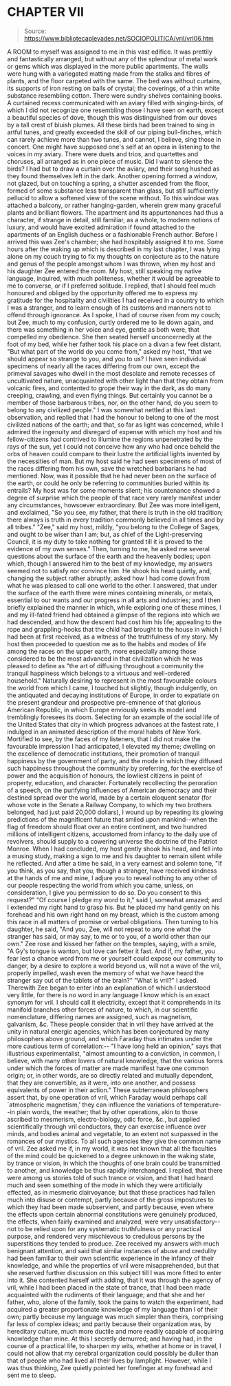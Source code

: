 # CHAPTER VII

> Source: https://www.bibliotecapleyades.net/SOCIOPOLITICA/vril/vrl06.htm

A ROOM to myself was assigned to me in this vast edifice. It was prettily and fantastically arranged, but without any of the splendour of metal work or gems which was displayed in the more public apartments. The walls were hung with a variegated matting made from the stalks and fibres of plants, and the floor carpeted with the same.
The bed was without curtains, its supports of iron resting on balls of crystal; the coverings, of a thin white substance resembling cotton. There were sundry shelves containing books. A curtained recess communicated with an aviary filled with singing-birds, of which I did not recognize one resembling those I have seen on earth, except a beautiful species of dove, though this was distinguished from our doves by a tall crest of bluish plumes. All these birds had been trained to sing in artful tunes, and greatly exceeded the skill of our piping bull-finches, which can rarely achieve more than two tunes, and cannot, I believe, sing those in concert. One might have supposed one's self at an opera in listening to the voices in my aviary. There were duets and trios, and quartettes and choruses, all arranged as in one piece of music. Did I want to silence the birds? I had but to draw a curtain over the aviary, and their song hushed as they found themselves left in the dark. Another opening formed a window, not glazed, but on touching a spring, a shutter ascended from the floor, formed of some substance less transparent than glass, but still sufficiently pellucid to allow a softened view of the scene without. To this window was attached a balcony, or rather hanging-garden, wherein grew many graceful plants and brilliant flowers. The apartment and its appurtenances had thus a character, if strange in detail, still familiar, as a whole, to modern notions of luxury, and would have excited admiration if found attached to the apartments of an English duchess or a fashionable French author. Before I arrived this was Zee's chamber; she had hospitably assigned it to me.
Some hours after the waking up which is described in my last chapter, I was lying alone on my couch trying to fix my thoughts on conjecture as to the nature and genus of the people amongst whom I was thrown, when my host and his daughter Zee entered the room. My host, still speaking my native language, inquired, with much politeness, whether it would be agreeable to me to converse, or if I preferred solitude. I replied, that I should feel much honoured and obliged by the opportunity offered me to express my gratitude for the hospitality and civilities I had received in a country to which I was a stranger, and to learn enough of its customs and manners not to offend through ignorance.
As I spoke, I had of course risen from my couch; but Zee, much to my confusion, curtly ordered me to lie down again, and there was something in her voice and eye, gentle as both were, that compelled my obedience. She then seated herself unconcernedly at the foot of my bed, while her father took his place on a divan a few feet distant.
"But what part of the world do you come from," asked my host, "that we should appear so strange to you, and you to us? I have seen individual specimens of nearly all the races differing from our own, except the primeval savages who dwell in the most desolate and remote recesses of uncultivated nature, unacquainted with other light than that they obtain from volcanic fires, and contented to grope their way in the dark, as do many creeping, crawling, and even flying things. But certainly you cannot be a member of those barbarous tribes, nor, on the other hand, do you seem to belong to any civilized people."
I was somewhat nettled at this last observation, and replied that I had the honour to belong to one of the most civilized nations of the earth; and that, so far as light was concerned, while I admired the ingenuity and disregard of expense with which my host and his fellow-citizens had contrived to illumine the regions unpenetrated by the rays of the sun, yet I could not conceive how any who had once beheld the orbs of heaven could compare to their lustre the artificial lights invented by the necessities of man. But my host said he had seen specimens of most of the races differing from his own, save the wretched barbarians he had mentioned. Now, was it possible that he had never been on the surface of the earth, or could he only be referring to communities buried within its entrails?
My host was for some moments silent; his countenance showed a degree of surprise which the people of that race very rarely manifest under any circumstances, howsoever extraordinary. But Zee was more intelligent, and exclaimed,
"So you see, my father, that there is truth in the old tradition; there always is truth in every tradition commonly believed in all times and by all tribes."
"Zee," said my host, mildly, "you belong to the College of Sages, and ought to be wiser than I am; but, as chief of the Light-preserving Council, it is my duty to take nothing for granted till it is proved to the evidence of my own senses."
Then, turning to me, he asked me several questions about the surface of the earth and the heavenly bodies; upon which, though I answered him to the best of my knowledge, my answers seemed not to satisfy nor convince him. He shook his head quietly, and, changing the subject rather abruptly, asked how I had come down from what he was pleased to call one world to the other. I answered, that under the surface of the earth there were mines containing minerals, or metals, essential to our wants and our progress in all arts and industries; and I then briefly explained the manner in which, while exploring one of these mines, I and my ill-fated friend had obtained a glimpse of the regions into which we had descended, and how the descent had cost him his life; appealing to the rope and grappling-hooks that the child had brought to the house in which I had been at first received, as a witness of the truthfulness of my story.
My host then proceeded to question me as to the habits and modes of life among the races on the upper earth, more especially among those considered to be the most advanced in that civilization which he was pleased to define as "the art of diffusing throughout a community the tranquil happiness which belongs to a virtuous and well-ordered household." Naturally desiring to represent in the most favourable colours the world from which I came, I touched but slightly, though indulgently, on the antiquated and decaying institutions of Europe, in order to expatiate on the present grandeur and prospective pre-eminence of that glorious American Republic, in which Europe enviously seeks its model and tremblingly foresees its doom. Selecting for an example of the social life of the United States that city in which progress advances at the fastest rate, I indulged in an animated description of the moral habits of New York.
Mortified to see, by the faces of my listeners, that I did not make the favourable impression I had anticipated, I elevated my theme; dwelling on the excellence of democratic institutions, their promotion of tranquil happiness by the government of party, and the mode in which they diffused such happiness throughout the community by preferring, for the exercise of power and the acquisition of honours, the lowliest citizens in point of property, education, and character. Fortunately recollecting the peroration of a speech, on the purifying influences of American democracy and their destined spread over the world, made by a certain eloquent senator (for whose vote in the Senate a Railway Company, to which my two brothers belonged, had just paid 20,000 dollars), I wound up by repeating its glowing predictions of the magnificent future that smiled upon mankind--when the flag of freedom should float over an entire continent, and two hundred millions of intelligent citizens, accustomed from infancy to the daily use of revolvers, should supply to a cowering universe the doctrine of the Patriot Monroe.
When I had concluded, my host gently shook his head, and fell into a musing study, making a sign to me and his daughter to remain silent while he reflected. And after a time he said, in a very earnest and solemn tone, "If you think, as you say, that you, though a stranger, have received kindness at the hands of me and mine, I adjure you to reveal nothing to any other of our people respecting the world from which you came, unless, on consideration, I give you permission to do so. Do you consent to this request?"
"Of course I pledge my word to it," said I, somewhat amazed; and I extended my right hand to grasp his. But he placed my hand gently on his forehead and his own right hand on my breast, which is the custom among this race in all matters of promise or verbal obligations.
Then turning to his daughter, he said, "And you, Zee, will not repeat to any one what the stranger has said, or may say, to me or to you, of a world other than our own."
Zee rose and kissed her father on the temples, saying, with a smile, "A Gy's tongue is wanton, but love can fetter it fast. And if, my father, you fear lest a chance word from me or yourself could expose our community to danger, by a desire to explore a world beyond us, will not a wave of the vril, properly impelled, wash even the memory of what we have heard the stranger say out of the tablets of the brain?"
"What is vril?" I asked.
Therewith Zee began to enter into an explanation of which I understood very little, for there is no word in any language I know which is an exact synonym for vril. I should call it electricity, except that it comprehends in its manifold branches other forces of nature, to which, in our scientific nomenclature, differing names are assigned, such as magnetism, galvanism, &c. These people consider that in vril they have arrived at the unity in natural energic agencies, which has been conjectured by many philosophers above ground, and which Faraday thus intimates under the more cautious term of correlation:--
"I have long held an opinion," says that illustrious experimentalist, "almost amounting to a conviction, in common, I believe, with many other lovers of natural knowledge, that the various forms under which the forces of matter are made manifest have one common origin; or, in other words, are so directly related and mutually dependent, that they are convertible, as it were, into one another, and possess equivalents of power in their action."
These subterranean philosophers assert that, by one operation of vril, which Faraday would perhaps call `atmospheric magnetism,' they can influence the variations of temperature--in plain words, the weather; that by other operations, akin to those ascribed to mesmerism, electro-biology, odic force, &c., but applied scientifically through vril conductors, they can exercise influence over minds, and bodies animal and vegetable, to an extent not surpassed in the romances of our mystics. To all such agencies they give the common name of vril. Zee asked me if, in my world, it was not known that all the faculties of the mind could be quickened to a degree unknown in the waking state, by trance or vision, in which the thoughts of one brain could be transmitted to another, and knowledge be thus rapidly interchanged. I replied, that there were among us stories told of such trance or vision, and that I had heard much and seen something of the mode in which they were artificially effected, as in mesmeric clairvoyance; but that these practices had fallen much into disuse or contempt, partly because of the gross impostures to which they had been made subservient, and partly because, even where the effects upon certain abnormal constitutions were genuinely produced, the effects, when fairly examined and analyzed, were very unsatisfactory--not to be relied upon for any systematic truthfulness or any practical purpose, and rendered very mischievous to credulous persons by the superstitions they tended to produce.
Zee received my answers with much benignant attention, and said that similar instances of abuse and credulity had been familiar to their own scientific experience in the infancy of their knowledge, and while the properties of vril were misapprehended, but that she reserved further discussion on this subject till I was more fitted to enter into it. She contented herself with adding, that it was through the agency of vril, while I had been placed in the state of trance, that I had been made acquainted with the rudiments of their language; and that she and her father, who, alone of the family, took the pains to watch the experiment, had acquired a greater proportionate knowledge of my language than I of their own; partly because my language was much simpler than theirs, comprising far less of complex ideas; and partly because their organization was, by hereditary culture, much more ductile and more readily capable of acquiring knowledge than mine. At this I secretly demurred; and having had, in the course of a practical life, to sharpen my wits, whether at home or in travel, I could not allow that my cerebral organization could possibly be duller than that of people who had lived all their lives by lamplight. However, while I was thus thinking, Zee quietly pointed her forefinger at my forehead and sent me to sleep.
